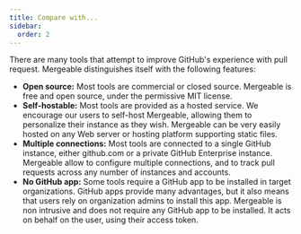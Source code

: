 ```yaml
---
title: Compare with...
sidebar:
  order: 2
---
```


There are many tools that attempt to improve GitHub's experience with pull request.
Mergeable distinguishes itself with the following features:

* **Open source:** Most tools are commercial or closed source.
Mergeable is free and open source, under the permissive MIT license.
* **Self-hostable:** Most tools are provided as a hosted service.
We encourage our users to self-host Mergeable, allowing them to personalize their instance as they wish.
Mergeable can be very easily hosted on any Web server or hosting platform supporting static files.
* **Multiple connections:** Most tools are connected to a single GitHub instance, either github.com or a private GitHub Enterprise instance.
Mergeable allow to configure multiple connections, and to track pull requests across any number of instances and accounts.
* **No GitHub app:** Some tools require a GitHub app to be installed in target organizations.
GitHub apps provide many advantages, but it also means that users rely on organization admins to install this app.
Mergeable is non intrusive and does not require any GitHub app to be installed.
It acts on behalf on the user, using their access token.
